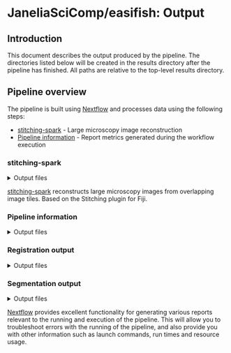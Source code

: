 # JaneliaSciComp/easifish: Output

## Introduction

This document describes the output produced by the pipeline. The directories listed below will be created in the results directory after the pipeline has finished. All paths are relative to the top-level results directory.

## Pipeline overview

The pipeline is built using [Nextflow](https://www.nextflow.io/) and processes data using the following steps:

- [stitching-spark](#stitching-spark) - Large microscopy image reconstruction
- [Pipeline information](#pipeline-information) - Report metrics generated during the workflow execution

### stitching-spark

<details markdown="1">
<summary>Output files</summary>

- `<acquisition id>/stitching/`
  - `tiles.json`: multi-view metadata about the acquisition converted from the MVL file
  - `tiles.n5`: imagery converted from CZI to n5 format tiled according to --stitching_block_size
  - `c<channel>-n5.json`: metadata about each channel in tiles.n5
  - `c<channel>-flatfield`: files for flatfield-correction including the calculated brightfield and offset
  - `c<channel>-n5-retiled.json`: metadata after retiling
  - `retiled-images`: retiled images
  - `optimizer-final.txt`: stitching log
  - `c<channel>-n5-retiled-final.json`: metadata output of stitching
  - `export.n5`: final stitched result, tiled according to --retile_z_size

</details>

[stitching-spark](https://github.com/saalfeldlab/stitching-spark) reconstructs large microscopy images from overlapping image tiles. Based on the Stitching plugin for Fiji.

### Pipeline information

<details markdown="1">
<summary>Output files</summary>

- `pipeline_info/`
  - Reports generated by Nextflow: `execution_report.html`, `execution_timeline.html`, `execution_trace.txt` and `pipeline_dag.dot`/`pipeline_dag.svg`.
  - Reports generated by the pipeline: `pipeline_report.html`, `pipeline_report.txt` and `software_versions.yml`. The `pipeline_report*` files will only be present if the `--email` / `--email_on_fail` parameter's are used when running the pipeline.
  - Reformatted samplesheet files used as input to the pipeline: `samplesheet.valid.csv`.
  - Parameters used by the pipeline run: `params.json`.

</details>

### Registration output

<details markdown="1">
<summary>Output files</summary>

- `registration/`
  - Coarse alignment: `global_registration.n5`
  - Final alignment: `registration.n5`
  - Global affine transformation: `global/<id>/global-affine.mat`
  - Local deformation vectors: `local/<id>/deform.n5`
  - Local inverse deformation vectors - `local/<id/>/inv-deform.n5`

</details>

### Segmentation output

<details markdown="1">
<summary>Output files</summary>

- `segmentation/`
  - Segmentation labels: `segmentation.n5`

</details>


[Nextflow](https://www.nextflow.io/docs/latest/tracing.html) provides excellent functionality for generating various reports relevant to the running and execution of the pipeline. This will allow you to troubleshoot errors with the running of the pipeline, and also provide you with other information such as launch commands, run times and resource usage.
